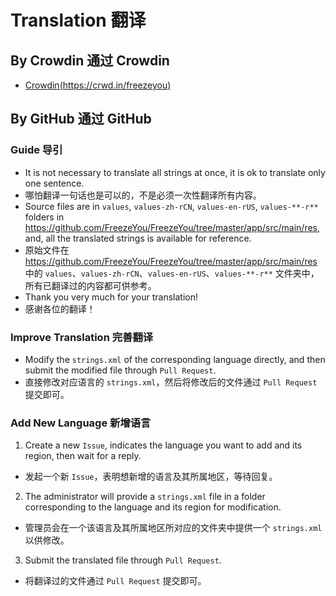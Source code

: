 # Translation 翻译
## By Crowdin 通过 Crowdin
* [Crowdin(https://crwd.in/freezeyou)](https://crwd.in/freezeyou)

## By GitHub 通过 GitHub 
### Guide 导引
* It is not necessary to translate all strings at once, it is ok to translate only one sentence.
* 哪怕翻译一句话也是可以的，不是必须一次性翻译所有内容。
* Source files are in `values`, `values-zh-rCN`, `values-en-rUS`, `values-**-r**` folders in 
<https://github.com/FreezeYou/FreezeYou/tree/master/app/src/main/res>, and, all the 
translated strings is available for reference.
* 原始文件在 <https://github.com/FreezeYou/FreezeYou/tree/master/app/src/main/res> 
中的 `values`、`values-zh-rCN`、`values-en-rUS`、`values-**-r**` 文件夹中，所有已翻译过的内容都可供参考。
* Thank you very much for your translation!
* 感谢各位的翻译！

### Improve Translation 完善翻译
* Modify the `strings.xml` of the corresponding language directly, 
and then submit the modified file through `Pull Request`.
* 直接修改对应语言的 `strings.xml`，然后将修改后的文件通过 `Pull Request` 提交即可。

### Add New Language 新增语言
1. Create a new `Issue`, indicates the language you want to add and its region, then wait for a reply.
*  发起一个新 `Issue`，表明想新增的语言及其所属地区，等待回复。
2. The administrator will provide a `strings.xml` file in a folder 
corresponding to the language and its region for modification.
*  管理员会在一个该语言及其所属地区所对应的文件夹中提供一个 `strings.xml` 以供修改。
3. Submit the translated file through `Pull Request`.
*  将翻译过的文件通过 `Pull Request` 提交即可。
